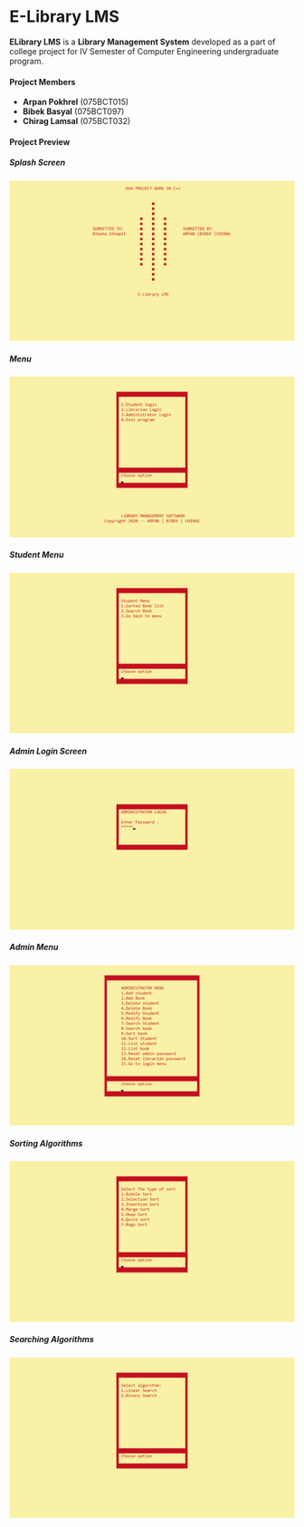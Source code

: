 # E-Library LMS

**ELibrary LMS** is a **Library Management System** developed as a part of college project for IV Semester of Computer Engineering undergraduate program.

#### Project Members

-   **Arpan Pokhrel** (075BCT015)
-   **Bibek Basyal** (075BCT097)
-   **Chirag Lamsal** (075BCT032)

#### Project Preview

##### Splash Screen

![Splash Screen](./images/Splash.png)

##### Menu

![Menu](./images/Menu.png)

##### Student Menu

![Student Menu](./images/student-menu.png)

##### Admin Login Screen

![Admin Login Screen](./images/admin-pass.png)

##### Admin Menu

![Admin Menu](./images/admin-menu.png)

##### Sorting Algorithms

![Admin Menu](./images/sorting.png)

##### Searching Algorithms

![Admin Menu](./images/search.png)
